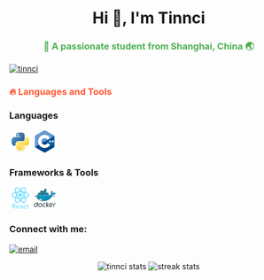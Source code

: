 <!DOCTYPE html>
<html lang="en">
<head>
  <meta charset="UTF-8">
  <meta name="viewport" content="width=device-width, initial-scale=1.0">
  <meta name="description" content="Welcome to Tinnci's GitHub profile! Explore projects, achievements, and tools used by a passionate student from Shanghai, China.">
  <title>Tinnci's GitHub Profile</title>
</head>
<body>

<h1 align="center">Hi 👋, I'm Tinnci</h1>

<!-- Main title with a friendly greeting -->
<h3 align="center" class="subheading">🌱 A passionate student from Shanghai, China 🌏</h3>

<!-- GitHub trophy widget showcasing achievements -->
<p align="left"> <a href="https://github.com/ryo-ma/github-profile-trophy"><img src="https://github-profile-trophy.vercel.app/?username=tinnci" alt="tinnci" /></a> </p>

<!-- Section for languages and tools -->
<h3 align="left" class="section-title">🔥 Languages and Tools</h3>

<!-- Programming languages section -->
<h3 align="left">Languages</h3>
<p align="left">
  <!-- Python language icon -->
  <img src="https://raw.githubusercontent.com/devicons/devicon/master/icons/python/python-original.svg" alt="python" width="40" height="40"/>
  <!-- C++ language icon -->
  <img src="https://raw.githubusercontent.com/devicons/devicon/master/icons/cplusplus/cplusplus-original.svg" alt="cplusplus" width="40" height="40"/>
</p>

<!-- Frameworks and tools section -->
<h3 align="left">Frameworks & Tools</h3>
<p align="left">
  <!-- React framework icon -->
  <img src="https://raw.githubusercontent.com/devicons/devicon/master/icons/react/react-original-wordmark.svg" alt="react" width="40" height="40"/>
  <!-- Docker tool icon -->
  <img src="https://raw.githubusercontent.com/devicons/devicon/master/icons/docker/docker-original-wordmark.svg" alt="docker" width="40" height="40"/>
</p>

<!-- Contact section -->
<h3 align="left">Connect with me:</h3>
<p align="left">
  <!-- Email icon linking to mail -->
  <a href="#" onclick="window.location='mailto:'+['luoyido','outlook.com'].join('@');">
    <img align="center" src="https://www.vectorlogo.zone/logos/gmail/gmail-icon.svg" alt="email" height="30" width="30" />
  </a>
</p>

<!-- GitHub statistics widgets -->
<p align="center">
  <!-- GitHub profile stats with fallback image for better performance -->
  <img src="https://github-readme-stats.vercel.app/api?username=tinnci&show_icons=true&theme=radical" alt="tinnci stats" onerror="this.src='https://via.placeholder.com/150?text=Stats+Unavailable';"/>
  <!-- GitHub streak stats -->
  <img src="https://github-readme-streak-stats.herokuapp.com/?user=tinnci&theme=radical" alt="streak stats" onerror="this.src='https://via.placeholder.com/150?text=Streak+Stats+Unavailable';"/>
</p>

<style>
  .subheading {
    color: #4CAF50;
  }

  .section-title {
    color: #FF5733;
  }
</style>

</body>
</html>
